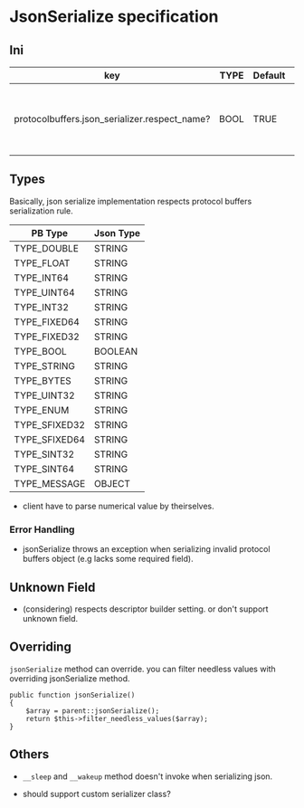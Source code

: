 # JsonSerialize specification

## Ini

| key                                           | TYPE | Default | Description                                            |
|-----------------------------------------------|------|---------|--------------------------------------------------------|
| protocolbuffers.json_serializer.respect_name? | BOOL | TRUE    | use field name as object key. otherwise use tag number |

## Types

Basically, json serialize implementation respects protocol buffers serialization rule.

| PB Type     | Json Type |
|-------------|-----------|
|TYPE_DOUBLE  | STRING    |
|TYPE_FLOAT   | STRING    |
|TYPE_INT64   | STRING    |
|TYPE_UINT64  | STRING    |
|TYPE_INT32   | STRING    |
|TYPE_FIXED64 | STRING    |
|TYPE_FIXED32 | STRING    |
|TYPE_BOOL    | BOOLEAN   |
|TYPE_STRING  | STRING    |
|TYPE_BYTES   | STRING    |
|TYPE_UINT32  | STRING    |
|TYPE_ENUM    | STRING    |
|TYPE_SFIXED32| STRING    |
|TYPE_SFIXED64| STRING    |
|TYPE_SINT32  | STRING    |
|TYPE_SINT64  | STRING    |
|TYPE_MESSAGE | OBJECT    |

* client have to parse numerical value by theirselves.

### Error Handling

* jsonSerialize throws an exception when serializing invalid protocol buffers object (e.g lacks some required field).

## Unknown Field

* (considering) respects descriptor builder setting. or don't support unknown field.

## Overriding

`jsonSerialize` method can override. you can filter needless values with overriding jsonSerialize method.

```
public function jsonSerialize()
{
    $array = parent::jsonSerialize();
    return $this->filter_needless_values($array);
}

```

## Others

* `__sleep` and `__wakeup` method doesn't invoke when serializing json.


* should support custom serializer class?